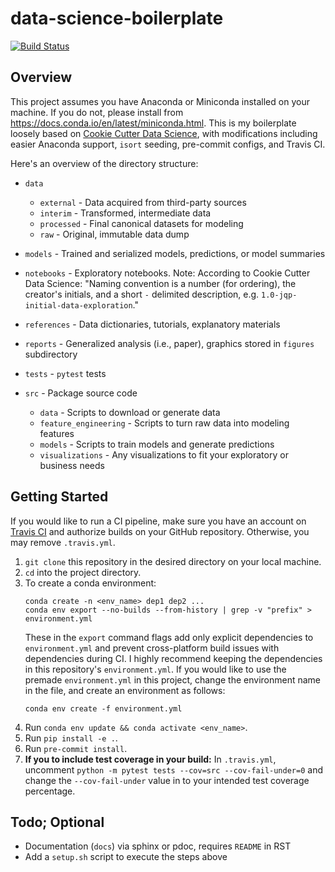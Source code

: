 # data-science-boilerplate
[![Build Status](https://app.travis-ci.com/camille-004/data-science-boilerplate.svg?branch=main)](https://app.travis-ci.com/camille-004/data-science-boilerplate)
## Overview
This project assumes you have Anaconda or Miniconda installed on your machine. If you do not, please install from https://docs.conda.io/en/latest/miniconda.html. This is my boilerplate loosely based on [Cookie Cutter Data Science](https://github.com/drivendata/cookiecutter-data-science), with modifications including easier Anaconda support, `isort` seeding, pre-commit configs, and Travis CI.

Here's an overview of the directory structure:
- `data`
    - `external` - Data acquired from third-party sources
    - `interim` - Transformed, intermediate data
    - `processed` - Final canonical datasets for modeling
    - `raw` - Original, immutable data dump

- `models` - Trained and serialized models, predictions, or model summaries
- `notebooks` - Exploratory notebooks. Note: According to Cookie Cutter Data Science: "Naming convention is a number (for ordering), the creator's initials, and a short `-` delimited description, e.g. `1.0-jqp-initial-data-exploration`."
- `references` - Data dictionaries, tutorials, explanatory materials
- `reports` - Generalized analysis (i.e., paper), graphics stored in `figures` subdirectory
- `tests` - `pytest` tests
- `src` - Package source code
    - `data` - Scripts to download or generate data
    - `feature_engineering` - Scripts to turn raw data into modeling features
    - `models` - Scripts to train models and generate predictions
    - `visualizations` - Any visualizations to fit your exploratory or business needs

## Getting Started
If you would like to run a CI pipeline, make sure you have an account on [Travis CI](https://www.travis-ci.com/?_gl=1%2A1rbqnop%2A_ga%2ANTAxOTY5NDU3LjE2NTAxODczMDQ.%2A_ga_XRYGSZFQ0P%2AMTY1MDE4NzMwNC4xLjEuMTY1MDE5NzIzMi41OA..) and authorize builds on your GitHub repository. Otherwise, you may remove `.travis.yml`.
1.  `git clone` this repository in the desired directory on your local machine.
2. `cd` into the project directory.
3. To create a conda environment:
    ```
    conda create -n <env_name> dep1 dep2 ...
    conda env export --no-builds --from-history | grep -v "prefix" > environment.yml
    ```
    These in the `export` command flags add only explicit dependencies to `environment.yml` and prevent cross-platform build issues with dependencies during CI. I highly recommend keeping the dependencies in this repository's `environment.yml`.
    If you would like to use the premade `environment.yml` in this project, change the environment name in the file, and create an environment as follows:
    ```
    conda env create -f environment.yml
    ```
4. Run `conda env update && conda activate <env_name>`.
5. Run `pip install -e .`.
6. Run `pre-commit install`.
7. **If you to include test coverage in your build:** In `.travis.yml`, uncomment `python -m pytest tests --cov=src --cov-fail-under=0` and change the `--cov-fail-under` value in  to your intended test coverage percentage.
## Todo; Optional
- Documentation (`docs`) via sphinx or pdoc, requires `README` in RST
- Add a `setup.sh` script to execute the steps above
